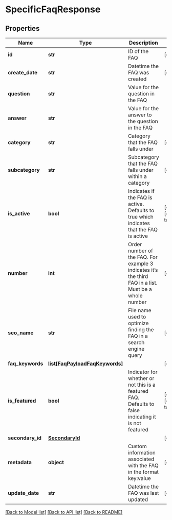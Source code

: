 # SpecificFaqResponse

## Properties
Name | Type | Description | Notes
------------ | ------------- | ------------- | -------------
**id** | **str** | ID of the FAQ | [optional] 
**create_date** | **str** | Datetime the FAQ was created | [optional] 
**question** | **str** | Value for the question in the FAQ | 
**answer** | **str** | Value for the answer to the question in the FAQ | 
**category** | **str** | Category that the FAQ falls under | [optional] 
**subcategory** | **str** | Subcategory that the FAQ falls under within a category | [optional] 
**is_active** | **bool** | Indicates if the FAQ is active. Defaults to true which indicates that the FAQ is active | [optional] [default to True]
**number** | **int** | Order number of the FAQ. For example 3 indicates it’s the third FAQ in a list. Must be a whole number | [optional] 
**seo_name** | **str** | File name used to optimize finding the FAQ in a search engine query | [optional] 
**faq_keywords** | [**list[FaqPayloadFaqKeywords]**](FaqPayloadFaqKeywords.md) |  | [optional] 
**is_featured** | **bool** | Indicator for whether or not this is a featured FAQ. Defaults to false indicating it is not featured | [optional] [default to False]
**secondary_id** | [**SecondaryId**](SecondaryId.md) |  | [optional] 
**metadata** | **object** | Custom information associated with the FAQ in the format key:value | [optional] 
**update_date** | **str** | Datetime the FAQ was last updated | [optional] 

[[Back to Model list]](../README.md#documentation-for-models) [[Back to API list]](../README.md#documentation-for-api-endpoints) [[Back to README]](../README.md)


